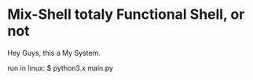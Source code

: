 # Mix-Shell totaly Functional Shell, or not

Hey Guys, this a My System.

run in linux: $ python3.x main.py
